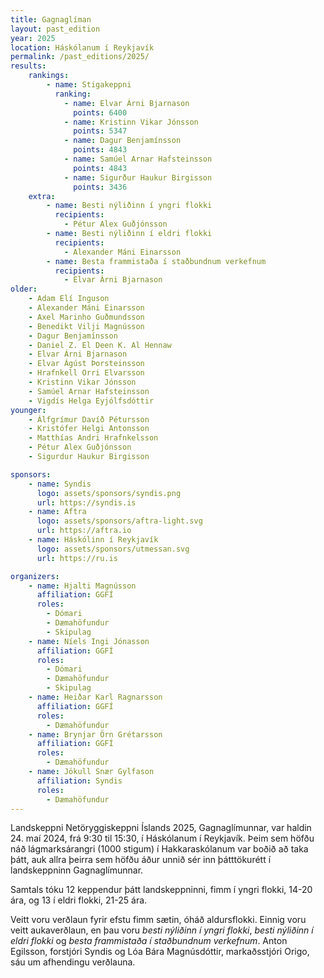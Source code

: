 ```yaml
---
title: Gagnaglíman
layout: past_edition
year: 2025
location: Háskólanum í Reykjavík
permalink: /past_editions/2025/
results:
    rankings:
        - name: Stigakeppni
          ranking:
            - name: Elvar Árni Bjarnason
              points: 6400
            - name: Kristinn Vikar Jónsson
              points: 5347
            - name: Dagur Benjamínsson
              points: 4843
            - name: Samúel Arnar Hafsteinsson
              points: 4843
            - name: Sigurður Haukur Birgisson
              points: 3436
    extra:
        - name: Besti nýliðinn í yngri flokki
          recipients:
            - Pétur Alex Guðjónsson
        - name: Besti nýliðinn í eldri flokki
          recipients:
            - Alexander Máni Einarsson
        - name: Besta frammistaða í staðbundnum verkefnum
          recipients:
            - Elvar Árni Bjarnason
older:
    - Adam Elí Inguson
    - Alexander Máni Einarsson
    - Axel Marinho Guðmundsson
    - Benedikt Vilji Magnússon
    - Dagur Benjamínsson
    - Daniel Z. El Deen K. Al Hennaw
    - Elvar Árni Bjarnason
    - Elvar Ágúst Þorsteinsson
    - Hrafnkell Orri Elvarsson
    - Kristinn Vikar Jónsson
    - Samúel Arnar Hafsteinsson
    - Vigdís Helga Eyjólfsdóttir
younger:
    - Álfgrímur Davíð Pétursson
    - Kristófer Helgi Antonsson
    - Matthías Andri Hrafnkelsson
    - Pétur Alex Guðjónsson
    - Sigurdur Haukur Birgisson

sponsors:
    - name: Syndis
      logo: assets/sponsors/syndis.png
      url: https://syndis.is
    - name: Aftra
      logo: assets/sponsors/aftra-light.svg
      url: https://aftra.io
    - name: Háskólinn í Reykjavík
      logo: assets/sponsors/utmessan.svg
      url: https://ru.is

organizers:
    - name: Hjalti Magnússon
      affiliation: GGFÍ
      roles:
        - Dómari
        - Dæmahöfundur
        - Skipulag
    - name: Níels Ingi Jónasson
      affiliation: GGFÍ
      roles:
        - Dómari
        - Dæmahöfundur
        - Skipulag
    - name: Heiðar Karl Ragnarsson
      affiliation: GGFÍ
      roles:
        - Dæmahöfundur
    - name: Brynjar Örn Grétarsson
      affiliation: GGFÍ
      roles:
        - Dæmahöfundur
    - name: Jökull Snær Gylfason
      affiliation: Syndis
      roles:
        - Dæmahöfundur
---
```


Landskeppni Netöryggiskeppni Íslands 2025, Gagnaglímunnar, var haldin 24. maí 2024, frá 9:30 til 15:30, í Háskólanum í Reykjavík. Þeim sem höfðu náð lágmarksárangri (1000 stigum) í Hakkaraskólanum var boðið að taka þátt, auk allra þeirra sem höfðu áður unnið sér inn þátttökurétt í landskeppninn Gagnaglímunnar.

Samtals tóku 12 keppendur þátt landskeppninni, fimm í yngri flokki, 14-20 ára, og 13 í eldri flokki, 21-25 ára.

Veitt voru verðlaun fyrir efstu fimm sætin, óháð aldursflokki. Einnig voru veitt aukaverðlaun, en þau voru *besti nýliðinn í yngri flokki*, *besti nýliðinn í eldri flokki* og *besta frammistaða í staðbundnum verkefnum*. Anton Egilsson, forstjóri Syndis og Lóa Bára Magnúsdóttir, markaðsstjóri Origo, sáu um afhendingu verðlauna.
